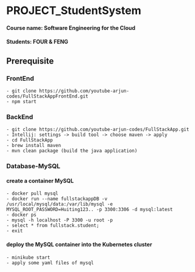# PROJECT_StudentSystem

#### Course name: Software Engineering for the Cloud
#### Students: FOUR & FENG

## Prerequisite
### FrontEnd
    - git clone https://github.com/youtube-arjun-codes/FullStackAppFrontEnd.git 
    - npm start

### BackEnd
    - git clone https://github.com/youtube-arjun-codes/FullStackApp.git
    - Intellij: settings -> build tool -> choose maven -> apply
    - cd FullStackApp
    - brew install maven
    - mvn clean package (build the java application)

### Database-MySQL
#### create a container MySQL
    - docker pull mysql
    - docker run --name fullstackappDB -v /usr/local/mysql/data:/var/lib/mysql -e MYSQL_ROOT_PASSWORD=Huiting123.. -p 3300:3306 -d mysql:latest   
    - docker ps
    - mysql -h localhost -P 3300 -u root -p
    - select * from fullstack.student;
    - exit
#### deploy the MySQL container into the Kubernetes cluster 
    - minikube start
    - apply some yaml files of mysql
